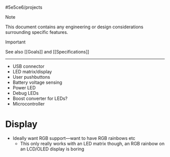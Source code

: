 #5e5ce6/projects 

> [!NOTE]  
> This document contains any engineering or design considerations surrounding specific features.

> [!IMPORTANT]  
> See also [[Goals]] and [[Specifications]]

---

- USB connector
- LED matrix/display
- User pushbuttons
- Battery voltage sensing
- Power LED
- Debug LEDs
- Boost converter for LEDs?
- Microcontroller

# Display

- Ideally want RGB support—want to have RGB rainbows etc
	- This only really works with an LED matrix though, an RGB rainbow on an LCD/OLED display is boring
 